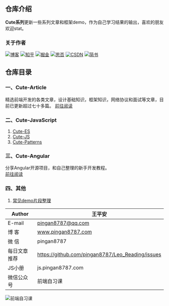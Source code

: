 ## 仓库介绍
**Cute系列**更新一些系列文章和框架demo，作为自己学习结果的输出，喜欢的朋友欢迎stat。  

### 关于作者
[![博客](http://images.pingan8787.com/icon_my1.png)](http://www.pingan8787.com)
[![知乎](http://images.pingan8787.com/icon_zhihu1.png)](https://zhuanlan.zhihu.com/cute-javascript)
[![掘金](http://images.pingan8787.com/icon_juejin1.png)](https://juejin.im/user/586fc337a22b9d0058807d53/posts)
[![思否](http://images.pingan8787.com/icon_sf1.png)](https://segmentfault.com/blog/pingan8787)
[![CSDN](http://images.pingan8787.com/icon_csdn1.png)](https://blog.csdn.net/qq_36380426)
[![简书](http://images.pingan8787.com/icon_jianshu1.png)](https://www.jianshu.com/u/2ec5d94afd60)


## 仓库目录
### 一、Cute-Article
精选前端开发的各类文章，设计基础知识，框架知识，网络协议和面试等文章，目前已更新超过七十多篇。
[前往阅读](https://github.com/pingan8787/Leo-JavaScript/blob/master/Cute-Article/)

### 二、Cute-JavaScript
1. [Cute-ES](https://github.com/pingan8787/Leo-JavaScript/blob/master/Cute-JavaScript/Cute-ES/)
2. [Cute-JS](https://github.com/pingan8787/Leo-JavaScript/blob/master/Cute-JavaScript/Cute-JS/)
3. [Cute-Patterns](https://github.com/pingan8787/Leo-JavaScript/blob/master/Cute-JavaScript/Cute-Patterns/)

### 三、Cute-Angular
分享Angular开源项目，和自己整理的新手开发教程。  
[前往阅读](https://github.com/pingan8787/Leo-JavaScript/blob/master/Cute-Angular/)  

### 四、其他
1. [常见demo片段整理](https://github.com/pingan8787/Leo-JavaScript/blob/master/demo片段/)  

|Author|王平安|
|---|---|
|E-mail|pingan8787@qq.com|
|博  客|www.pingan8787.com|
|微  信|pingan8787|
|每日文章推荐|https://github.com/pingan8787/Leo_Reading/issues|
|JS小册|js.pingan8787.com|
|微信公众号|前端自习课|


![前端自习课](https://user-gold-cdn.xitu.io/2019/2/16/168f49f0238191ca?w=1078&h=647&f=png&s=282515)
